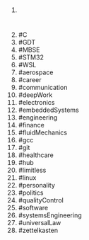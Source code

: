 1. #
1. #C
1. #GDT
1. #MBSE
1. #STM32
1. #WSL
1. #aerospace
1. #career
1. #communication
1. #deepWork
1. #electronics
1. #embeddedSystems
1. #engineering
1. #finance
1. #fluidMechanics
1. #gcc
1. #git
1. #healthcare
1. #hub
1. #limitless
1. #linux
1. #personality
1. #politics
1. #qualityControl
1. #software
1. #systemsEngineering
1. #universalLaw
1. #zettelkasten
